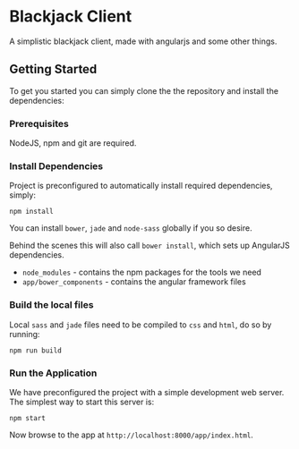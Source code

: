 # Blackjack Client

A simplistic blackjack client, made with angularjs and some other things.

## Getting Started

To get you started you can simply clone the the repository and install the dependencies:

### Prerequisites

NodeJS, npm and git are required.

### Install Dependencies

Project is preconfigured to automatically install required dependencies, simply:

```
npm install
```

You can install `bower`, `jade` and `node-sass` globally if you so desire.

Behind the scenes this will also call `bower install`, which sets up AngularJS dependencies.

* `node_modules` - contains the npm packages for the tools we need
* `app/bower_components` - contains the angular framework files

### Build the local files

Local `sass` and `jade` files need to be compiled to `css` and `html`, do so by running: 

``` 
npm run build
```

### Run the Application

We have preconfigured the project with a simple development web server.  The simplest way to start
this server is:

```
npm start
```

Now browse to the app at `http://localhost:8000/app/index.html`.

